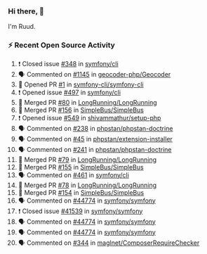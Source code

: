 ### Hi there, 👋

I'm Ruud.
 
### :zap: Recent Open Source Activity

<!--START_SECTION:activity-->
1. ❗️ Closed issue [#348](https://github.com/symfony/cli/issues/348) in [symfony/cli](https://github.com/symfony/cli)
2. 🗣 Commented on [#1145](https://github.com/geocoder-php/Geocoder/issues/1145) in [geocoder-php/Geocoder](https://github.com/geocoder-php/Geocoder)
3. 💪 Opened PR [#1](https://github.com/symfony-cli/symfony-cli/pull/1) in [symfony-cli/symfony-cli](https://github.com/symfony-cli/symfony-cli)
4. ❗️ Opened issue [#497](https://github.com/symfony/cli/issues/497) in [symfony/cli](https://github.com/symfony/cli)
5. 🎉 Merged PR [#80](https://github.com/LongRunning/LongRunning/pull/80) in [LongRunning/LongRunning](https://github.com/LongRunning/LongRunning)
6. 🎉 Merged PR [#156](https://github.com/SimpleBus/SimpleBus/pull/156) in [SimpleBus/SimpleBus](https://github.com/SimpleBus/SimpleBus)
7. ❗️ Opened issue [#549](https://github.com/shivammathur/setup-php/issues/549) in [shivammathur/setup-php](https://github.com/shivammathur/setup-php)
8. 🗣 Commented on [#238](https://github.com/phpstan/phpstan-doctrine/issues/238) in [phpstan/phpstan-doctrine](https://github.com/phpstan/phpstan-doctrine)
9. 🗣 Commented on [#45](https://github.com/phpstan/extension-installer/issues/45) in [phpstan/extension-installer](https://github.com/phpstan/extension-installer)
10. 🗣 Commented on [#241](https://github.com/phpstan/phpstan-doctrine/issues/241) in [phpstan/phpstan-doctrine](https://github.com/phpstan/phpstan-doctrine)
11. 🎉 Merged PR [#79](https://github.com/LongRunning/LongRunning/pull/79) in [LongRunning/LongRunning](https://github.com/LongRunning/LongRunning)
12. 🎉 Merged PR [#155](https://github.com/SimpleBus/SimpleBus/pull/155) in [SimpleBus/SimpleBus](https://github.com/SimpleBus/SimpleBus)
13. 🗣 Commented on [#461](https://github.com/symfony/cli/issues/461) in [symfony/cli](https://github.com/symfony/cli)
14. 🎉 Merged PR [#78](https://github.com/LongRunning/LongRunning/pull/78) in [LongRunning/LongRunning](https://github.com/LongRunning/LongRunning)
15. 🎉 Merged PR [#154](https://github.com/SimpleBus/SimpleBus/pull/154) in [SimpleBus/SimpleBus](https://github.com/SimpleBus/SimpleBus)
16. 🗣 Commented on [#44774](https://github.com/symfony/symfony/issues/44774) in [symfony/symfony](https://github.com/symfony/symfony)
17. ❗️ Closed issue [#41539](https://github.com/symfony/symfony/issues/41539) in [symfony/symfony](https://github.com/symfony/symfony)
18. 🗣 Commented on [#44774](https://github.com/symfony/symfony/issues/44774) in [symfony/symfony](https://github.com/symfony/symfony)
19. 🗣 Commented on [#44774](https://github.com/symfony/symfony/issues/44774) in [symfony/symfony](https://github.com/symfony/symfony)
20. 🗣 Commented on [#344](https://github.com/maglnet/ComposerRequireChecker/issues/344) in [maglnet/ComposerRequireChecker](https://github.com/maglnet/ComposerRequireChecker)
<!--END_SECTION:activity-->
